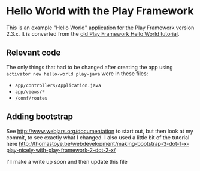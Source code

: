 # Hello World with the Play Framework

This is an example "Hello World" application for the Play Framework version 2.3.x. It is converted from the [old Play Framework
Hello World tutorial](https://github.com/playframework/playframework/blob/2.0.x/samples/java/helloworld/app/views/index.scala.html).

## Relevant code

The only things that had to be changed after creating the app using `activator new hello-world play-java` were in these files:

* `app/controllers/Application.java`
* `app/views/*`
* `/conf/routes`

## Adding bootstrap

See http://www.webjars.org/documentation to start out, but then look at my commit, to see exactly what I changed. I also
used a little bit of the tutorial here http://thomastoye.be/webdevelopment/making-bootstrap-3-dot-1-x-play-nicely-with-play-framework-2-dot-2-x/

I'll make a write up soon and then update this file
